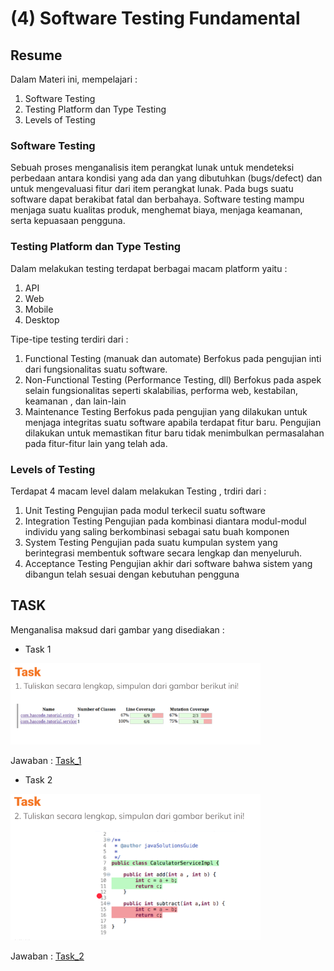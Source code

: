 # (4) Software Testing Fundamental

## Resume 

Dalam Materi ini, mempelajari :
1. Software Testing
2. Testing Platform dan Type Testing
3. Levels of Testing

### Software Testing
Sebuah proses menganalisis item perangkat lunak untuk mendeteksi perbedaan antara kondisi yang ada dan yang dibutuhkan (bugs/defect) dan untuk mengevaluasi fitur dari item perangkat lunak. Pada bugs suatu software dapat berakibat fatal dan berbahaya. Software testing mampu menjaga suatu kualitas produk, menghemat biaya, menjaga keamanan, serta kepuasaan pengguna.

### Testing Platform dan Type Testing
Dalam melakukan testing terdapat berbagai macam platform yaitu :
  1. API
  2. Web 
  3. Mobile
  4. Desktop

Tipe-tipe testing terdiri dari :
 1. Functional Testing (manuak dan automate)
    Berfokus pada pengujian inti dari fungsionalitas suatu software.
 2. Non-Functional Testing (Performance Testing, dll)
    Berfokus pada aspek selain fungsionalitas seperti skalabilias, performa web, kestabilan, keamanan , dan lain-lain
  3. Maintenance Testing
    Berfokus pada pengujian yang dilakukan untuk menjaga integritas suatu software apabila terdapat fitur baru. Pengujian dilakukan untuk memastikan fitur baru tidak menimbulkan permasalahan pada fitur-fitur lain yang telah ada.

### Levels of Testing
Terdapat 4 macam level dalam melakukan Testing , trdiri dari :
  1. Unit Testing
      Pengujian pada modul terkecil suatu software
  2. Integration Testing 
      Pengujian pada kombinasi diantara modul-modul individu yang saling berkombinasi sebagai satu buah komponen
  3. System Testing
      Pengujian pada suatu kumpulan system yang berintegrasi membentuk software secara lengkap dan menyeluruh.
  4. Acceptance Testing
      Pengujian akhir dari software bahwa sistem yang dibangun telah sesuai dengan kebutuhan pengguna

## TASK
Menganalisa maksud dari gambar yang disediakan :

* Task 1

<img src="./Screenshoot/Task1_Section4_Soal.png" width="400">

Jawaban : [Task_1](./Praktikum/Task_1_jawab.txt)

* Task 2

<img src="./Screenshoot/Task2_Section4_Soal.png" width="400">

Jawaban : [Task_2](./Praktikum/Task_2_jawab.txt)